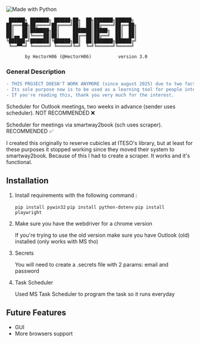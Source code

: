 ![Made with Python](https://forthebadge.com/images/badges/made-with-python.svg)

```ascii
 ██████╗ ███████╗ ██████╗██╗  ██╗███████╗██████╗  
██╔═══██╗██╔════╝██╔════╝██║  ██║██╔════╝██╔══██╗ 
██║   ██║███████╗██║     ███████║█████╗  ██║  ██║ 
██║▄▄ ██║╚════██║██║     ██╔══██║██╔══╝  ██║  ██║ 
╚██████╔╝███████║╚██████╗██║  ██║███████╗██████╔╝ 
 ╚══▀▀═╝ ╚══════╝ ╚═════╝╚═╝  ╚═╝╚══════╝╚═════╝  

       by HectorH06 (@HectorH06)          version 3.0
```

### General Description

```diff
- THIS PROJECT DOESN'T WORK ANYMORE (since august 2025) due to two factor auth is now needed to login into anything related to ITESO. 
- Its sole purpose now is to be used as a learning tool for people interested in creating email senders or scrapers.
- If you're reading this, thank you very much for the interest. 
```

Scheduler for Outlook meetings, two weeks in advance (sender uses scheduler). NOT RECOMMENDED ❌

Scheduler for meetings via smartway2book (sch uses scraper). RECOMMENDED ✅

I created this originally to reserve cubicles at ITESO's library, but at least for these purposes it stopped working since they moved their system to smartway2book. Because of this I had to create a scraper. It works and it's functional.

## Installation

1. Install requirements with the following command :

   `pip install pywin32`
   `pip install python-dotenv`
   `pip install playwright`

2. Make sure you have the webdriver for a chrome version

   If you're trying to use the old version make sure you have Outlook (old) installed (only works with MS tho)

3. Secrets

   You will need to create a .secrets file with 2 params: email and password

4. Task Scheduler

   Used MS Task Scheduler to program the task so it runs everyday


## Future Features

- GUI
- More browsers support
